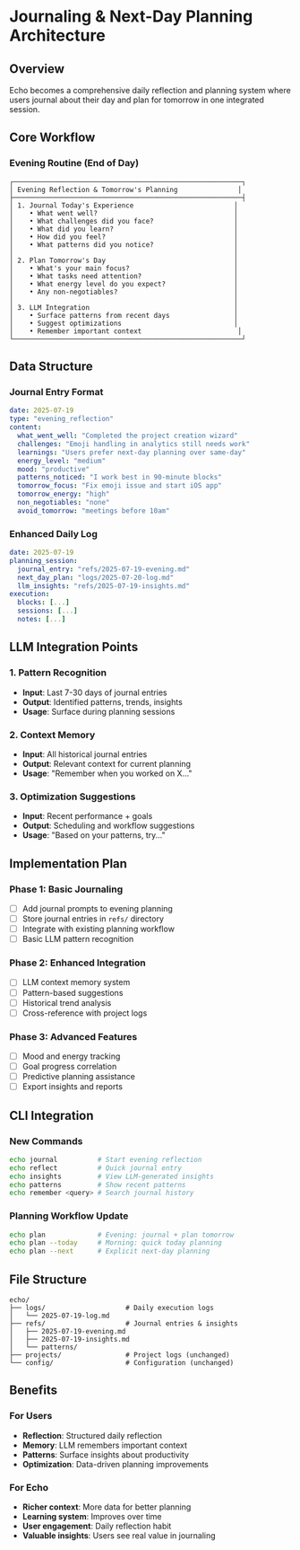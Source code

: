 # Journaling & Next-Day Planning Architecture

## Overview
Echo becomes a comprehensive daily reflection and planning system where users journal about their day and plan for tomorrow in one integrated session.

## Core Workflow

### Evening Routine (End of Day)
```
┌─────────────────────────────────────────────────────────┐
│ Evening Reflection & Tomorrow's Planning               │
├─────────────────────────────────────────────────────────┤
│ 1. Journal Today's Experience                         │
│    • What went well?                                  │
│    • What challenges did you face?                    │
│    • What did you learn?                              │
│    • How did you feel?                                │
│    • What patterns did you notice?                    │
│                                                       │
│ 2. Plan Tomorrow's Day                                │
│    • What's your main focus?                          │
│    • What tasks need attention?                       │
│    • What energy level do you expect?                 │
│    • Any non-negotiables?                             │
│                                                       │
│ 3. LLM Integration                                    │
│    • Surface patterns from recent days                │
│    • Suggest optimizations                            │
│    • Remember important context                        │
└─────────────────────────────────────────────────────────┘
```

## Data Structure

### Journal Entry Format
```yaml
date: 2025-07-19
type: "evening_reflection"
content:
  what_went_well: "Completed the project creation wizard"
  challenges: "Emoji handling in analytics still needs work"
  learnings: "Users prefer next-day planning over same-day"
  energy_level: "medium"
  mood: "productive"
  patterns_noticed: "I work best in 90-minute blocks"
  tomorrow_focus: "Fix emoji issue and start iOS app"
  tomorrow_energy: "high"
  non_negotiables: "none"
  avoid_tomorrow: "meetings before 10am"
```

### Enhanced Daily Log
```yaml
date: 2025-07-19
planning_session:
  journal_entry: "refs/2025-07-19-evening.md"
  next_day_plan: "logs/2025-07-20-log.md"
  llm_insights: "refs/2025-07-19-insights.md"
execution:
  blocks: [...]
  sessions: [...]
  notes: [...]
```

## LLM Integration Points

### 1. Pattern Recognition
- **Input**: Last 7-30 days of journal entries
- **Output**: Identified patterns, trends, insights
- **Usage**: Surface during planning sessions

### 2. Context Memory
- **Input**: All historical journal entries
- **Output**: Relevant context for current planning
- **Usage**: "Remember when you worked on X..."

### 3. Optimization Suggestions
- **Input**: Recent performance + goals
- **Output**: Scheduling and workflow suggestions
- **Usage**: "Based on your patterns, try..."

## Implementation Plan

### Phase 1: Basic Journaling
- [ ] Add journal prompts to evening planning
- [ ] Store journal entries in `refs/` directory
- [ ] Integrate with existing planning workflow
- [ ] Basic LLM pattern recognition

### Phase 2: Enhanced Integration
- [ ] LLM context memory system
- [ ] Pattern-based suggestions
- [ ] Historical trend analysis
- [ ] Cross-reference with project logs

### Phase 3: Advanced Features
- [ ] Mood and energy tracking
- [ ] Goal progress correlation
- [ ] Predictive planning assistance
- [ ] Export insights and reports

## CLI Integration

### New Commands
```bash
echo journal          # Start evening reflection
echo reflect          # Quick journal entry
echo insights         # View LLM-generated insights
echo patterns         # Show recent patterns
echo remember <query> # Search journal history
```

### Planning Workflow Update
```bash
echo plan             # Evening: journal + plan tomorrow
echo plan --today     # Morning: quick today planning
echo plan --next      # Explicit next-day planning
```

## File Structure
```
echo/
├── logs/                    # Daily execution logs
│   └── 2025-07-19-log.md
├── refs/                    # Journal entries & insights
│   ├── 2025-07-19-evening.md
│   ├── 2025-07-19-insights.md
│   └── patterns/
├── projects/                # Project logs (unchanged)
└── config/                  # Configuration (unchanged)
```

## Benefits

### For Users
- **Reflection**: Structured daily reflection
- **Memory**: LLM remembers important context
- **Patterns**: Surface insights about productivity
- **Optimization**: Data-driven planning improvements

### For Echo
- **Richer context**: More data for better planning
- **Learning system**: Improves over time
- **User engagement**: Daily reflection habit
- **Valuable insights**: Users see real value in journaling 